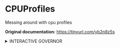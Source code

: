 # CPUProfiles
Messing around with cpu profiles 

**Original documentation:** https://tinyurl.com/yb2n8z5s
<details> 
  <summary>INTERACTIVE GOVERNOR</summary>

___
# timer_slack

The amount of time in miliseconds; that the cpu will stay in the highest frequency before it applies "interactive" tunings again

*Basically, if there is a cpu intensive application and you have a high cpu load; timer_slack delays ramping down to lower frequencies in a given "X" time. Also, since timer_rate will be erratic, this should help to decrease stutters.*

**_higher value: higher battery drain, better performance_**
___

# timer_rate

The amount of time in miliseconds; that the cpu will check how heavy the cpu load is.

*E.g. if you have set this to 20000, it'll compute every 20ms to see if any changes on the cpu load is making and will therefore adjust the frequency based on target_loads.*

**_higher value: less battery drain, performance impact subjective_**
___

# target_loads

The amount of load, in theory on percentage; where the actual frequency should be used. 

*Target_loads can be setup per frequency to provide certain "bias" on cpu clocks. An example "35 475600:88 600000:21 960000:98" means that anything before 475Mhz would have a target load of 35%. At 475Mhz before ramping up there should be at least 88% of cpu load, once this threshold is broken it'll ramp up to 960Mhz immediately since 600Mhz is set less than 475Mhz. Therefore the two "bias" created on the sample above is 475Mhz and 960Mhz. It is not recommended to provide any values higher than 98 as this will reduce performance on your cat greatly*

**_Higher value: less battery drain, worse performance_**
___

# min_sample_time
The minimum amount of time the governor must wait at a given frequency until it can decide to reduce the frequency.

**_higher value: better performance, battery impact HIGHLY subjective_**
___

# hispeed_freq
This would be the frequency that the user "assumes" would be enough to handle a boost in cpu load. 

*Too high value would greatly impact the user's UI performance but would definitely worsen the battery life.*

**_higher value: higher battery drain, better performance_**
___

# go_hispeed_load
The load assigned to the cpu where it is recommended to go to the hispeed_freq. 

*Set this quite high as this bypass almost everything in the interactive tunables.*

**_higher value: less battery drain, performance impact subjective_**
___


# above_hispeed_delay
A delay setup in frequency:miliseconds to slow down and "delay" aggressive ramp ups.

*E.g. 19000 600000:24000; provides 19ms delay to cpu frequencies not specified after reaching hispeed_frequency, before ramping up to a higher frequency. If, for example you have your hispeed_frequency set up to 960Mhz, and your above hispeed_delay to 30000 1248000:22000 1354000:40000; the 30ms will only be used at 960Mhz up until 1248Mhz where the delay is 22000. Please note that 30000(30ms) from the example above will NOT BE APPLIED to all frequencies BELOW the set hispeed_frequency (anything below 960Mhz). Also, specified "frequency:delay" ratios should be written in ascending order according to cpufreq linux documentations.*
**_higher value: less battery drain, worse performance_**
___


# align_windows
With the value of "1" for On and "0" for Off. If "1" is designated, the cluster for cpu clocks (divided into big and little) will fire at short quick intervals, usually by 1ms to provide a reliable boost to what timer_rate has converted cpu loads/clocks into.

**_If ON: better performance_**
___


# max_freq_hysteresis
Checks the cpu for "hysteresis" or previous cpu clock records and base the next ramp up on frequencies previously used. 

*If your cpu tends to have a bias towards lower cpu clocks, with this on a high value; it should frequently stick to lower cpu frequencies.*

**_higher value: less battery drain, performance impact subjective_**
___


# powersave_bias
Value of "1" to turn ON and "0" for OFF. If your cpu decides to go for 960mhz, with powersave_bias ON it'll go to a frequency one step below 960mhz.


**_urn ON: less battery drain, worse performance_**
___


# use_migration_notif
Value of "1" for ON and "0" for OFF. Reevaluate the cpu frequency if "notified" (unclear, we can assume this as either an unschedule app notification or a "timed" boost) to fire in 1ms. This aids timer_rate in quick changes with system loads.

**_Turn ON: better performance, battery impact subjective_**
___


# ignore_hispeed_on_notif
Value of "1" for ON and "0" for OFF. Ignores the hispeed_load, hispeed_frequency and above_hispeed_delay once a cpu is "notified".

*Therefore, if a cpu is "notified" if this is set to "1" the cpu can ramp up to frequencies computed by timer_rate without any delays coming from hispeed frequency logic.*

**_Turn ON: heavy battery drain_**
___


# fast_ramp_down
Value of "1" for ON and "0" for OFF. Ignores min_sample_time which provides delay on cpu frequencies in miliseconds.

*This holds true ONLY if a cpu is "notified" and therefore avoids unreliable "bias" on certain clocks due to quick shift of cpu loads.*

**_Turn ON: less battery drain, performance impact HIGHLY subjective_**
___
</details>








